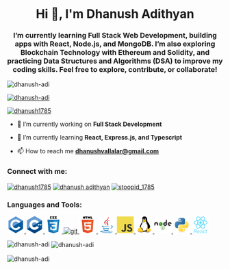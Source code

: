 <h1 align="center">Hi 👋, I'm Dhanush Adithyan</h1>
<h3 align="center">I’m currently learning Full Stack Web Development, building apps with React, Node.js, and MongoDB. I’m also exploring Blockchain Technology with Ethereum and Solidity, and practicing Data Structures and Algorithms (DSA) to improve my coding skills. Feel free to explore, contribute, or collaborate!</h3>

<p align="left"> <img src="https://komarev.com/ghpvc/?username=dhanush-adi&label=Profile%20views&color=0e75b6&style=flat" alt="dhanush-adi" /> </p>

<p align="left"> <a href="https://github.com/ryo-ma/github-profile-trophy"><img src="https://github-profile-trophy.vercel.app/?username=dhanush-adi" alt="dhanush-adi" /></a> </p>

<p align="left"> <a href="https://twitter.com/dhanush1785" target="blank"><img src="https://img.shields.io/twitter/follow/dhanush1785?logo=twitter&style=for-the-badge" alt="dhanush1785" /></a> </p>

- 🔭 I’m currently working on **Full Stack Development**

- 🌱 I’m currently learning **React, Express.js, and Typescript**

- 📫 How to reach me **dhanushvallalar@gmail.com**

<h3 align="left">Connect with me:</h3>
<p align="left">
<a href="https://twitter.com/dhanush1785" target="blank"><img align="center" src="https://raw.githubusercontent.com/rahuldkjain/github-profile-readme-generator/master/src/images/icons/Social/twitter.svg" alt="dhanush1785" height="30" width="40" /></a>
<a href="https://linkedin.com/in/dhanush adithyan" target="blank"><img align="center" src="https://raw.githubusercontent.com/rahuldkjain/github-profile-readme-generator/master/src/images/icons/Social/linked-in-alt.svg" alt="dhanush adithyan" height="30" width="40" /></a>
<a href="https://instagram.com/stoopid_1785" target="blank"><img align="center" src="https://raw.githubusercontent.com/rahuldkjain/github-profile-readme-generator/master/src/images/icons/Social/instagram.svg" alt="stoopid_1785" height="30" width="40" /></a>
</p>

<h3 align="left">Languages and Tools:</h3>
<p align="left"> <a href="https://www.cprogramming.com/" target="_blank" rel="noreferrer"> <img src="https://raw.githubusercontent.com/devicons/devicon/master/icons/c/c-original.svg" alt="c" width="40" height="40"/> </a> <a href="https://www.w3schools.com/cpp/" target="_blank" rel="noreferrer"> <img src="https://raw.githubusercontent.com/devicons/devicon/master/icons/cplusplus/cplusplus-original.svg" alt="cplusplus" width="40" height="40"/> </a> <a href="https://www.w3schools.com/css/" target="_blank" rel="noreferrer"> <img src="https://raw.githubusercontent.com/devicons/devicon/master/icons/css3/css3-original-wordmark.svg" alt="css3" width="40" height="40"/> </a> <a href="https://git-scm.com/" target="_blank" rel="noreferrer"> <img src="https://www.vectorlogo.zone/logos/git-scm/git-scm-icon.svg" alt="git" width="40" height="40"/> </a> <a href="https://www.w3.org/html/" target="_blank" rel="noreferrer"> <img src="https://raw.githubusercontent.com/devicons/devicon/master/icons/html5/html5-original-wordmark.svg" alt="html5" width="40" height="40"/> </a> <a href="https://www.java.com" target="_blank" rel="noreferrer"> <img src="https://raw.githubusercontent.com/devicons/devicon/master/icons/java/java-original.svg" alt="java" width="40" height="40"/> </a> <a href="https://developer.mozilla.org/en-US/docs/Web/JavaScript" target="_blank" rel="noreferrer"> <img src="https://raw.githubusercontent.com/devicons/devicon/master/icons/javascript/javascript-original.svg" alt="javascript" width="40" height="40"/> </a> <a href="https://www.linux.org/" target="_blank" rel="noreferrer"> <img src="https://raw.githubusercontent.com/devicons/devicon/master/icons/linux/linux-original.svg" alt="linux" width="40" height="40"/> </a> <a href="https://nodejs.org" target="_blank" rel="noreferrer"> <img src="https://raw.githubusercontent.com/devicons/devicon/master/icons/nodejs/nodejs-original-wordmark.svg" alt="nodejs" width="40" height="40"/> </a> <a href="https://www.python.org" target="_blank" rel="noreferrer"> <img src="https://raw.githubusercontent.com/devicons/devicon/master/icons/python/python-original.svg" alt="python" width="40" height="40"/> </a> <a href="https://reactjs.org/" target="_blank" rel="noreferrer"> <img src="https://raw.githubusercontent.com/devicons/devicon/master/icons/react/react-original-wordmark.svg" alt="react" width="40" height="40"/> </a> </p>

<p><img align="left" src="https://github-readme-stats.vercel.app/api/top-langs?username=dhanush-adi&show_icons=true&locale=en&layout=compact" alt="dhanush-adi" /></p>

<p>&nbsp;<img align="center" src="https://github-readme-stats.vercel.app/api?username=dhanush-adi&show_icons=true&locale=en" alt="dhanush-adi" /></p>

<p><img align="center" src="https://github-readme-streak-stats.herokuapp.com/?user=dhanush-adi&" alt="dhanush-adi" /></p>
